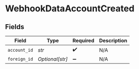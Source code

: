 # WebhookDataAccountCreated


## Fields

| Field              | Type               | Required           | Description        |
| ------------------ | ------------------ | ------------------ | ------------------ |
| `account_id`       | *str*              | :heavy_check_mark: | N/A                |
| `foreign_id`       | *Optional[str]*    | :heavy_minus_sign: | N/A                |